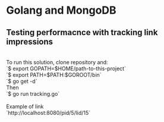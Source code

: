 # Golang and MongoDB
## Testing performacnce with tracking link impressions
<br />
To run this solution, clone repository and:<br />
`$ export GOPATH=$HOME/path-to-this-project`<br />
`$ export PATH=$PATH:$GOROOT/bin`<br />
`$ go get -d` <br />
Then<br />
`$ go run tracking.go`<br />
<br />
Example of link<br />
`http://localhost:8080/pid/5/lid/15`<br />
